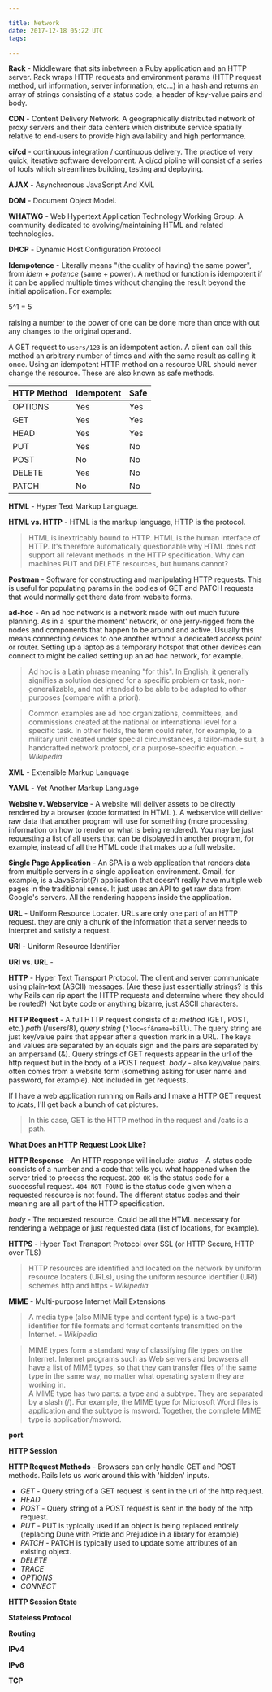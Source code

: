 ```yaml
---

title: Network
date: 2017-12-18 05:22 UTC
tags: 

---
```



**Rack** - Middleware that sits inbetween a Ruby application and an HTTP server. Rack wraps HTTP requests and environment params (HTTP request method, url information, server information, etc...) in a hash and returns an array of strings consisting of a status code, a header of key-value pairs and body.


**CDN** - Content Delivery Network. A geographically distributed network of proxy servers and their data centers which distribute service
spatially relative to end-users to provide high availability and high performance.


**ci/cd** - continuous integration / continuous delivery. The practice of very quick, iterative software development. A ci/cd pipline will consist of a series of tools which streamlines building, testing and deploying.  


**AJAX** - Asynchronous JavaScript And XML


**DOM** - Document Object Model.


**WHATWG** - Web Hypertext Application Technology Working Group. A community dedicated to evolving/maintaining HTML and related technologies.


**DHCP** - Dynamic Host Configuration Protocol


**Idempotence** - Literally means "(the quality of having) the same power", from *idem* + *potence* (same + power). A method or function is idempotent if it can be applied multiple times without changing the result beyond the initial application. For example:

  5^1 = 5

  raising a number to the power of one can be done more than once with out any changes to the original operand.

  A GET request to `users/123` is an idempotent action. A client can call this method an arbitrary number of times and with the same result as calling it once. Using an idempotent HTTP method on a resource URL should never change the resource. These are also known as safe methods.

 HTTP Method | Idempotent | Safe
|:-----------|:----------|:-------|
| OPTIONS     | Yes        | Yes     |
| GET         | Yes        | Yes     |
| HEAD        | Yes        | Yes     |
| PUT         | Yes        | No      |
| POST        | No         | No      |
| DELETE      | Yes        | No      |
| PATCH       | No         | No      |


**HTML** - Hyper Text Markup Language.


**HTML vs. HTTP** - HTML is the markup language, HTTP is the protocol.
  > HTML is inextricably bound to HTTP. HTML is the human interface of HTTP. It's therefore automatically questionable why HTML does not support all relevant methods in the HTTP specification. Why can machines PUT and DELETE resources, but humans cannot?


**Postman** - Software for constructing and manipulating HTTP requests. This is useful for populating params in the bodies of GET and PATCH requests that would normally get there data from website forms.


**ad-hoc** - An ad hoc network is a network made with out much future planning. As in a 'spur the moment' network, or one jerry-rigged from the nodes and components that happen to be around and active. Usually this means connecting devices to one another without a dedicated access point or router. Setting up a laptop as a temporary hotspot that other devices can connect to might be called setting up an ad hoc network, for example.

  > Ad hoc is a Latin phrase meaning "for this". In English, it generally signifies a solution designed for a specific problem or task, non-generalizable, and not intended to be able to be adapted to other purposes (compare with a priori).

  > Common examples are ad hoc organizations, committees, and commissions created at the national or international level for a specific task. In other fields, the term could refer, for example, to a military unit created under special circumstances, a tailor-made suit, a handcrafted network protocol, or a purpose-specific equation. - *Wikipedia*


**XML** - Extensible Markup Language


**YAML** - Yet Another Markup Language


**Website v. Webservice** - A website will deliver assets to be directly rendered by a browser (code formatted in HTML ). A webservice will deliver raw data that another program will use for something (more processing, information on how to render or what is being rendered). You may be just requesting a list of all users that can be displayed in another program, for example, instead of all the HTML code that makes up a full website.


**Single Page Application** - An SPA is a web application that renders data from multiple servers in a single application environment. Gmail, for example, is a JavaScript(?) application that doesn't really have multiple web pages in the traditional sense. It just uses an API to get raw data from Google's servers. All the rendering happens inside the application.


**URL** - Uniform Resource Locater. URLs are only one part of an HTTP request. they are only a chunk of the information that a server needs to interpret and satisfy a request.


**URI** - Uniform Resource Identifier


**URI vs. URL** -


**HTTP** - Hyper Text Transport Protocol. The client and server communicate using plain-text (ASCII) messages. (Are these just essentially strings? Is this why Rails can rip apart the HTTP requests and determine where they should be routed?) Not byte code or anything bizarre, just ASCII characters.


**HTTP Request** - A full HTTP request consists of a:
  *method* (GET, POST, etc.)
  *path* (/users/8),
  *query string* (`?loc=sf&name=bill`). The query string are just key/value pairs that appear after a question mark in a URL. The keys and values are separated by an equals sign and the pairs are separated by an ampersand (&). Query strings of GET requests appear in the url of the http request but in the body of a POST request.
  *body* - also key/value pairs. often comes from a website form (something asking for user name and password, for example). Not included in get requests.

  If I have a web application running on Rails and I make a HTTP GET request to /cats, I'll get back a bunch of cat pictures.
  > In this case, GET is the HTTP method in the request and /cats is a path.


**What Does an HTTP Request Look Like?**


**HTTP Response** - An HTTP response will include:
  *status* - A status code consists of a number and a code that tells you what happened when the server tried to process the request. `200 OK` is the status code for a successful request. `404 NOT FOUND` is the status code given when a requested resource is not found. The different status codes and their meaning are all part of the HTTP specification.

  *body* - The requested resource. Could be all the HTML necessary for rendering a webpage or just requested data (list of locations, for example).


**HTTPS** - Hyper Text Transport Protocol over SSL (or HTTP Secure, HTTP over TLS)

  > HTTP resources are identified and located on the network by uniform resource locaters (URLs), using the uniform resource identifier (URI) schemes http and https - *Wikipedia*


**MIME** - Multi-purpose Internet Mail Extensions
  > A media type (also MIME type and content type) is a two-part identifier for file formats and format contents transmitted on the Internet. - *Wikipedia*

  > MIME types form a standard way of classifying file types on the Internet. Internet programs such as Web servers and browsers all have a list of MIME types, so that they can transfer files of the same type in the same way, no matter what operating system they are working in.  
  A MIME type has two parts: a type and a subtype. They are separated by a slash (/). For example, the MIME type for Microsoft Word files is application and the subtype is msword. Together, the complete MIME type is application/msword.


**port**


**HTTP Session**


**HTTP Request Methods** - Browsers can only handle GET and POST methods. Rails lets us work around this with 'hidden' inputs.

* *GET* - Query string of a GET request is sent in the url of the http request.
* *HEAD*
* *POST* - Query string of a POST request is sent in the body of the http request.
* *PUT* - PUT is typically used if an object is being replaced entirely (replacing Dune with Pride and Prejudice in a library for example)
* *PATCH* - PATCH is typically used to update some attributes of an existing object.
* *DELETE*
* *TRACE*
* *OPTIONS*
* *CONNECT*


**HTTP Session State**


**Stateless Protocol**  


**Routing**


**IPv4**


**IPv6**


**TCP**


